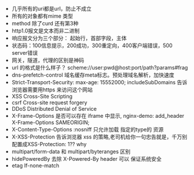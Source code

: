 * 几乎所有的uri都是url，防止不成立
* 所有的对象都有mime 类型
* method 除了curd 还有第3种
* http1.0报文是文本而非二进制
* 响应报文分为三个部分： 起始行，首部字段，主体
* 状态码：100信息提示，200成功，300重定向，400客户端错误，500 server错误
* 网关，隧道，代理的区别是神码
* url 的格式是什么样子？ scheme://user:pwd@host:port/path?params#frag
* dns-prefetch-control  域名缓存meta标志。预处理域名解析，加快速度
* Strict-Transport-Security: max-age: 15552000; includeSubDomains 告诉浏览器需要用https 来访问这个网站
* XSS Cross-Site Scripting 
* csrf Cross-site request forgery
* DDoS Distributed Denial of Service
* X-Frame-Options 是否可以存在  iframe 中显示, nginx-demo: add_header X-Frame-Options SAMEORIGIN;
* X-Content-Type-Options :nosniff 只允许加载 指定的type的 资源
* X-XSS-Protection 告诉浏览器 xss 的策略,老司机给你一句忠告就是，千万别配置成XSS-Protection: 1?? why
* multipart/form-data  和 multipart/byteranges 区别
* hidePoweredBy 去除 X-Powered-By header 可以 保证系统安全
* etag If-none-match
